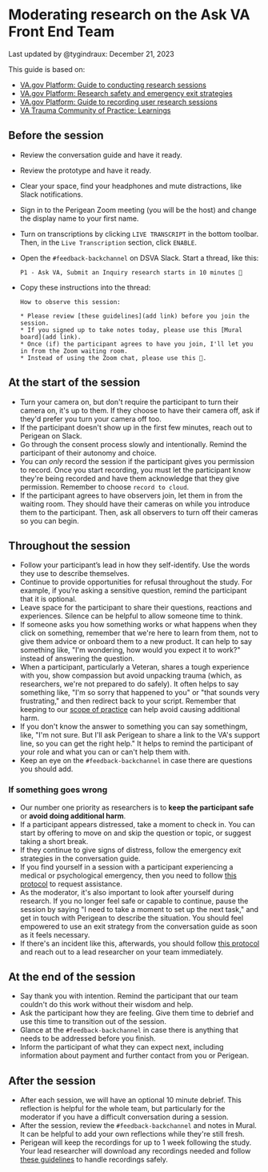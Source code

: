 # Moderating research on the Ask VA Front End Team

Last updated by @tygindraux: December 21, 2023
 
This guide is based on:
* [VA.gov Platform: Guide to conducting research sessions](https://depo-platform-documentation.scrollhelp.site/research-design/conducting-research-sessions#ConductingResearchSessions-Moderatingtips)
* [VA.gov Platform: Research safety and emergency exit strategies](https://depo-platform-documentation.scrollhelp.site/research-design/research-safety-and-emergency-exit-strategies#ResearchSafetyandEmergencyExitStrategies-Creatingasafespaceforparticipants)
* [VA.gov Platform: Guide to recording user research sessions](https://depo-platform-documentation.scrollhelp.site/research-design/Recording-User-Research-Sessions.2050949305.html)
* [VA Trauma Community of Practice: Learnings](https://github.com/department-of-veterans-affairs/va.gov-team/blob/master/teams/shared-support/trauma/notes/2023-03-06.md)

## Before the session

* Review the conversation guide and have it ready.
* Review the prototype and have it ready.
* Clear your space, find your headphones and mute distractions, like Slack notifications.
* Sign in to the Perigean Zoom meeting (you will be the host) and change the display name to your first name.
* Turn on transcriptions by clicking `LIVE TRANSCRIPT` in the bottom toolbar. Then, in the `Live Transcription` section, click `ENABLE`.
* Open the `#feedback-backchannel` on DSVA Slack. Start a thread, like this:

      P1 - Ask VA, Submit an Inquiry research starts in 10 minutes 🧵

* Copy these instructions into the thread:

      How to observe this session:
      
      * Please review [these guidelines](add link) before you join the session.
      * If you signed up to take notes today, please use this [Mural board](add link).
      * Once (if) the participant agrees to have you join, I'll let you in from the Zoom waiting room.
      * Instead of using the Zoom chat, please use this 🧵.

## At the start of the session

* Turn your camera on, but don't require the participant to turn their camera on, it's up to them. If they choose to have their camera off, ask if they'd prefer you turn your camera off too.
* If the participant doesn't show up in the first few minutes, reach out to Perigean on Slack.
* Go through the consent process slowly and intentionally. Remind the participant of their autonomy and choice.
* You can *only* record the session if the participant gives you permission to record. Once you start recording, you must let the participant know they're being recorded and have them acknowledge that they give permission. Remember to choose `record to cloud`.
* If the participant agrees to have observers join, let them in from the waiting room. They should have their cameras on while you introduce them to the participant. Then, ask all observers to turn off their cameras so you can begin.

## Throughout the session

* Follow your participant’s lead in how they self-identify. Use the words they use to describe themselves.
* Continue to provide opportunities for refusal throughout the study. For example, if you’re asking a sensitive question, remind the participant that it is optional.
* Leave space for the participant to share their questions, reactions and experiences. Silence can be helpful to allow someone time to think.
* If someone asks you how something works or what happens when they click on something, remember that we're here to learn from them, not to give them advice or onboard them to a new product. It can help to say something like, "I'm wondering, how would you expect it to work?" instead of answering the question.
* When a participant, particularly a Veteran, shares a tough experience with you, show compassion but avoid unpacking trauma (which, as researchers, we're not prepared to do safely). It often helps to say something like, "I'm so sorry that happened to you" or "that sounds very frustrating," and then redirect back to your script. Remember that keeping to our [scope of practice](https://github.com/department-of-veterans-affairs/va.gov-team/tree/master/teams/shared-support/trauma) can help avoid causing additional harm.
* If you don't know the answer to something you can say somethingm, like, "I'm not sure. But I'll ask Perigean to share a link to the VA's support line, so you can get the right help." It helps to remind the participant of your role and what you can or can't help them with.
* Keep an eye on the `#feedback-backchannel` in case there are questions you should add.

### If something goes wrong

* Our number one priority as researchers is to **keep the participant safe** or **avoid doing additional harm**.
* If a participant appears distressed, take a moment to check in. You can start by offering to move on and skip the question or topic, or suggest taking a short break.
* If they continue to give signs of distress, follow the emergency exit strategies in the conversation guide.
* If you find yourself in a session with a participant experiencing a medical or psychological emergency, then you need to follow [this protocol](https://depo-platform-documentation.scrollhelp.site/research-design/research-safety-and-emergency-exit-strategies#Researchsafetyandemergencyexitstrategies-Requestingemergencyassistance) to request assistance.
* As the moderator, it's also important to look after yourself during research. If you no longer feel safe or capable to continue, pause the session by saying "I need to take a moment to set up the next task," and get in touch with Perigean to describe the situation. You should feel empowered to use an exit strategy from the conversation guide as soon as it feels necessary.
* If there's an incident like this, afterwards, you should follow [this protocol](https://depo-platform-documentation.scrollhelp.site/research-design/research-safety-and-emergency-exit-strategies#Researchsafetyandemergencyexitstrategies-Creatingasafespaceforresearchmoderators) and reach out to a lead researcher on your team immediately.

## At the end of the session

* Say thank you with intention. Remind the participant that our team couldn't do this work without their wisdom and help.
* Ask the participant how they are feeling. Give them time to debrief and use this time to transition out of the session.
* Glance at the `#feedback-backchannel` in case there is anything that needs to be addressed before you finish.
* Inform the participant of what they can expect next, including information about payment and further contact from you or Perigean.

## After the session

* After each session, we will have an optional 10 minute debrief. This reflection is helpful for the whole team, but particularly for the moderator if you have a difficult conversation during a session.
* After the session, review the `#feedback-backchannel` and notes in Mural. It can be helpful to add your own reflections while they're still fresh.
* Perigean will keep the recordings for up to 1 week following the study. Your lead researcher will download any recordings needed and follow [these guidelines](https://depo-platform-documentation.scrollhelp.site/research-design/recording-user-research-sessions) to handle recordings safely.
